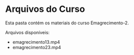 # Arquivos do Curso

Esta pasta contém os materiais do curso Emagrecimento-2.

Arquivos disponíveis:
- emagrecimento13.mp4
- emagrecimento23.mp4